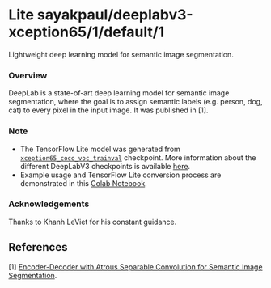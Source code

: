 # Lite sayakpaul/deeplabv3-xception65/1/default/1
Lightweight deep learning model for semantic image segmentation.

<!-- parent-model: sayakpaul/deeplabv3-xception65/1 -->
<!-- asset-path: https://github.com/sayakpaul/Adventures-in-TensorFlow-Lite/releases/download/v0.1.0/xception_coco_voctrainval_tflite.tar.gz -->

### Overview
DeepLab is a state-of-art deep learning model for semantic image segmentation, where the goal is to assign semantic labels (e.g. person, dog, cat) to every pixel in the input image. It was published in [1].

### Note
- The TensorFlow Lite model was generated from [`xception65_coco_voc_trainval`](http://download.tensorflow.org/models/deeplabv3_pascal_train_aug_2018_01_04.tar.gz) checkpoint. More information about the different DeepLabV3 checkpoints is available [here](https://github.com/tensorflow/models/blob/master/research/deeplab/g3doc/model_zoo.md).
- Example usage and TensorFlow Lite conversion process are demonstrated in this [Colab Notebook](https://colab.research.google.com/github/sayakpaul/Adventures-in-TensorFlow-Lite/blob/master/DeepLabV3/DeepLab_TFLite_COCO.ipynb).

### Acknowledgements
Thanks to Khanh LeViet for his constant guidance.

References
--------------
[1] [Encoder-Decoder with Atrous Separable Convolution for Semantic Image Segmentation](https://arxiv.org/abs/1802.02611).
